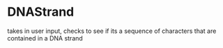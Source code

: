 # DNAStrand
takes in user input, checks to see if its a sequence of characters that are contained in a DNA strand
